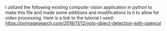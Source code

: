 
I utilized the following existing computer vision application in python to make this file and made some additions and modifications to it to allow for video processing. Here is a link to the tutorial I used: https://pyimagesearch.com/2018/11/12/yolo-object-detection-with-opencv/

